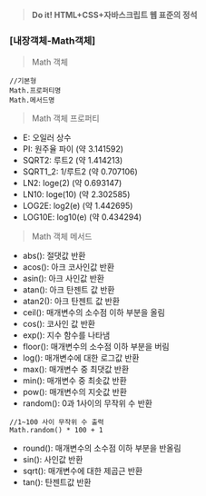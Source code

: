 > #### Do it! HTML+CSS+자바스크립트 웹 표준의 정석
 ### [내장객체-Math객체]
 > Math 객체
```
//기본형
Math.프로퍼티명
Math.메서드명
```

> Math 객체 프로퍼티

- E: 오일러 상수
- PI: 원주율 파이 (약 3.141592)
- SQRT2: 루트2 (약 1.414213)
- SQRT1_2: 1/루트2 (약 0.707106)
- LN2: loge(2) (약 0.693147)
- LN10: loge(10) (약 2.302585)
- LOG2E: log2(e) (약 1.442695)
- LOG10E: log10(e) (약 0.434294)

> Math 객체 메서드
- abs(): 절댓값 반환
- acos(): 아크 코사인값 반환
- asin(): 아크 사인값 반환
- atan(): 아크 탄젠트 값 반환
- atan2(): 아크 탄젠트 값 반환
- ceil(): 매개변수의 소수점 이하 부분을 올림
- cos(): 코사인 값 반환
- exp(): 지수 함수를 나타냄
- floor(): 매개변수의 소수점 이하 부분을 버림
- log(): 매개변수에 대한 로그값 반환
- max(): 매개변수 중 최댓값 반환
- min(): 매개변수 중 최솟값 반환
- pow(): 매개변수의 지숫값 반환
- random(): 0과 1사이의 무작위 수 반환
```
//1~100 사이 무작위 수 출력
Math.random() * 100 + 1
```
- round(): 매개변수의 소수점 이하 부분을 반올림
- sin(): 사인값 반환
- sqrt(): 매개변수에 대한 제곱근 반환
- tan(): 탄젠트값 반환
